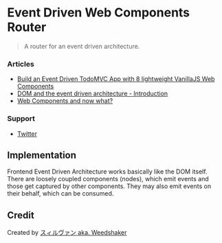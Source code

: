 # Event Driven Web Components Router

> A router for an event driven architecture.


### Articles

- [Build an Event Driven TodoMVC App with 8 lightweight VanillaJS Web Components](https://dev.to/weedshaker/build-an-event-driven-todomvc-app-with-8-lightweight-vanillajs-web-components-5b65)
- [DOM and the event driven architecture - Introduction](https://dev.to/weedshaker/dom-and-the-event-driven-architecture-1519)
- [Web Components and now what?](https://dev.to/weedshaker/web-components-and-now-what-k97)


### Support

- [Twitter](https://twitter.com/weedshaker)


## Implementation

Frontend Event Driven Architecture works basically like the DOM itself. There are loosely coupled components (nodes), which emit events and those get captured by other components. They may also emit events on their behalf, which can be consumed.


## Credit

Created by [スィルヴァン aka. Weedshaker](https://github.com/Weedshaker)
